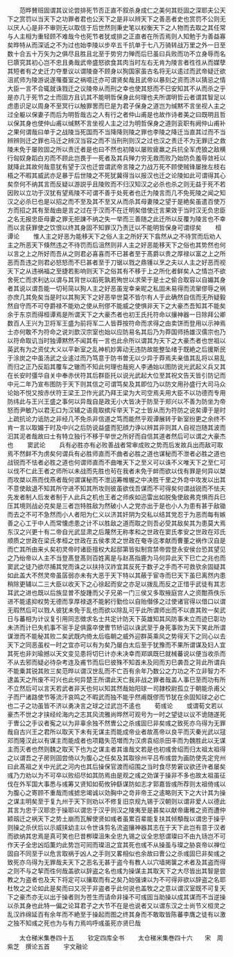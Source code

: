 <!-- { "loadSidebar": true } -->
　　范晔賛班固谓其议论尝排死节否正直不叙杀身成仁之美何其贬固之深耶夫公天下之赏罚以当天下之功罪者君也公天下之是非以辨天下之善恶者史也赏罚不公则无以厌人心是非不审则无以取信于后世然则秉史笔以权衡天下之人物而去取之其任常与人主相为重轻顾不难哉今也死节者犹或排之正直者在所否焉则人知勉于为善益寡矣晔特从而深诋之不为过也始李陵以步卒五千抗单于七八万骑转战万里之外一日至数十合五十万矢为之俱尽且胜且北至于势穷力殚而后巳虽曰兵败而功不立身辱而名巳隳究其初心岂不忠且勇哉武帝盛怒欲食其肉当时左右无肯为陵言者徃徃从而媒孽其短者有之史迁力夺羣议以谓陵奋不顾身以狥国家虽古名将无以逺过而武帝疑迁欲沮贰师为陵游说遂罹蚕室之祸噫迁亦可谓贤矣哉且武帝以暴刻之资而济以猜忌之情大臣一言不合辄就诛戮迁之议陵帝从而刑之幸也使其怒而不巳安知其不从而杀之乎是亦几于死节之士而固方且讥其不能明哲保身此何理也夫所谓明哲云者谓其智足以虑患识足以周身不至冥行以触罪罟而巳是为君子保身之道岂为缄黙不言坐视人主之过全躯以保妻子而后为明哲哉古之人有行之者仲山甫是也故作诗者美之曰既明且哲以保其身也使仲山甫以缄黙不言坐视人主之过为明哲保身之道则衮职有阙仲山甫补之果何谓哉曰单于之战陵当死国而不当降降则陵之罪也李陵之降迁当直其过而不当辨辨则迁之罪也马迁之辨汉当容之而不当刑刑则汉之过也汉之责迁不为无罪迁之救陵未免于屡败固之所以责迁者是也曰不然也初陵以屡败疲羸之兵抗全军虎狼之敌横行匈奴身蹈白刃而不顾此岂畏于一死者及其兵殚力穷无救而败乃始防负羞辱敛衽以就降此其故何哉意犹有望于汉也迁尝谓武帝言陵之力战万死不顾使贼锋屡挫左枝右梧之不暇其威武亦足暴于后世陵之不死犹冀得当以报汉也迁之论陵如此可谓得其心矣奈何不纳其言而反疑以游説乎且陵败而不归汉知汉之必杀也杀之则无益于死不若因败以立功于汉犹有望焉陵不可谓不善于处死者也迁为陵言而几不免死陵之闻之知汉之必杀巳也是以招之而不至及其不至又从而杀其母妻陵之望于是絶矣虽遣百使万方而招之其有至哉由是言之过在于汉而不在迁明矣借使迁言果效于当时汉无负忠臣之名无报忠臣母妻之罪无拒諌不纳之失一举而三善随之此迁所以反覆为陵言也不幸而以言获罪使之饮恨以终其身固不知罪汉乃责迁以不能明哲保身可谓缪矣
　　桓谭论
　　惟人主之好恶为能移天下之俗人主之所好天下翕然从之不待赏而后劝人主之所恶天下倏然违之不待罚而后沮然则非人主之好恶能移天下之俗也其势然也何以言之上之所好而吾从之则君必喜喜而不已甚者至于髙爵以贵之厚禄以富之上之所恶而吾违之则君必怒怒而不巳甚者至于刀锯以戮之鼎镬以烹之夫以人主之好恶而视天下之从违祸福之至捷若影响则天下之俗其有不移于上之所化者鲜矣人之情岂不欲舍死亡而求利达以谓与其背世以蹈死孰若殉世以求荣于是士之偷合取容以自媚其身者其说以谓吾能一切茍简以狥人主之好恶虽宠幸亲昵之私固未易得而流窜僇辱之祸亦庶几其免矣当是时以其狥天下之好恶举世莫不皆尔有人于此确然自信而无所疑毅然自守而不可夺爵禄不能劝之使从刑僇不能威之使惧非天下之大豪杰吾知其不能矣余于东京而得桓谭焉是所谓天下之大豪杰者也初王氏托符命以攘神器一日除拜公卿数百人王兴为卫将军王盛为前将军二人皆莽按符命而求得之由卖饼而登用以示神焉士亦何敢不为符命之说刘歆汉宗室也始以应防易名其后乃为莽国师扬雄汉儒宗也乃以符命取讥当时独谭黙然不闻其有一言也此佘所以谓其为天下之大豪杰者也世祖以英武有为之资仗大义以平新室之乱神机妙筭动无违防故能整坠绪于既絶之后援斯民于涂炭之中虽汤武之业逺过而乃笃意于防书曽无以少异于莽焉夫亲值其乱将以易乱而归之正乃反蹈其覆车之辙而不知此何理也哉宛人李通始以图防说光武起义兵又其在长安时彊华自关中奉赤伏符其后群臣托以说光武起大位至其祝文告天皆引防记而中元二年乃宣布图防于天下则其信之可谓笃矣及其即位乃以防文用孙盛行大司马众论始不悦又按赤伏符王梁王卫作光武乃拜王梁为大司空焉夫用大臣不以功德而专用防纬此与王兴王盛之事何以异哉自是政无小大皆决于防至于郑兴以不善为防坐为帝怒而尹敏乃以君无口为汉辅之语竟取摈斥举天下之士皆从而为符防之说矣谭于是时上疏抗论力诋防之非经几不免杀非信道之笃而能然乎观谭展转于新室纷更之余终不肯一言以取媚于时及中兴之后防说益盛而犯顔力诤以辨其非则其人自视岂随其波而汩其泥者哉故曰士有特立独行不移于举世之所好而自信其道者然后可以谓之大豪杰也
　　窦武论
　　兵有必胜亦有必败善战者常审成败之势而后发故兵出而敌可取焉不然鲜不为虏矣何谓兵有必胜师直而不曲者必胜之道也谋秘而不泄者必胜之道也战锐而不怯者必胜之道也何谓师直而不曲唯天下之至义可以诛不义唯天下之至仁可以伐不仁此王者之师所以未战而先胜也茍在我者未免于衅而欲以伐有罪是何异以桀而攻桀以燕而伐燕者哉何谓谋秘而不泄运筹帷幄之中决胜千里之外竒中攻发以出其不意使敌退不知其所守进不知其所攻则彼虽欲伐吾谋而不可得矣何谓战锐而不怯夫先发者制人后发者制于人此兵之机也王者之师疾如迅雷出如脱兔使敌弗克惧而兵巳压其境则战必克矣是三者岂特胜敌为然破小人之党亦出于是也小人为患有甚于敌锄而去之不可不急然而小人者阳为仁义以济其奸阴为交私以结其党忍于为恶而每有嫉善之心工于中人而常懐虑患之计不以胜敌之道而取之则吾必受其敌矣其为患莫大焉东汉之兴更十有二帝自光武显肃之后蔑然无称孝和之世政在窦氏孝安之世政在邓氏顺质之世政在梁氏孝桓之世政在五侯孝灵之世政在奄寺迄孝献而曹董之祸作汉自是而亡其所由来乆矣初灵帝时诸臣擅权大起邸第皆拟制宫禁帝尝登永安侯台恐其望见之乃绐帝以人主不当登髙登髙则百姓离是与赵髙指鹿为马何异此天下巳亡之兆也而窦武之徒乃欲尽捕其党而诛之以扶持汉祚宜其反死于数子之手而不可救欤余固疑其如此盖大不然灵帝虽孱弱亦未有大恶于天下特以其蔽于宦寺而巳天下虽巳离然内患稍除更辅以二三大臣以收天下之心徐起而安之亦足以拨乱而反之正惜乎武徒有其志耳武之进也既以后族显曽不旋踵而父子兄弟一门三侯又多取掖庭宫人之资酣燕佚乐进不能逺抑权势无德而享厚禄退不能躬行勤俭以自贻僣侈之过使诸官得以借口以谓无瑕然后可以戮人彼犹未免于乱也而欲以除乱可乎此所谓师出而不以直其败一矣武日与蕃相为计议复引用同志徴求名士共定计防天下英雄知其风防事未立而迹巳彰功未济而计巳失机事不宻手足俱露卒使曺节矫诏以诛武至于身死事败为天下笑此所谓谋泄而不能秘其败二矣武既内倚太后临朝之威外迎群英乘风之势得天下之同心以去天下之同恶虽权一时之宜亦可以有为矣乃屡白太后至于犹豫而不果所谓谋及妇人宜其死也非刘瑜撼以天文变见患将切巳计亦未决幸而郑飒既巳就械蕃说以便当收杀而不从去邪而疑必待杂考连及甫节而后巳彼殊不知首未及囘而刃巳袭吾之背此所谓兵不能乗其锐其败三矣范晔以谓汉世乱而不亡百有余年乃数公之力功之不立非智力不逮盖天之所废不可兴也此何异楚王所谓此天亡我非战之罪者哉盖人事巳至而功有所不立然后可以言天若武者非天也何以知其然哉始阳球一司隷校尉孤立于朝能杀甫父子而尸诸路使节等流汗哀鸣之不暇武而独不能乎然甫既僇而节犹在余固知球之必亡也二子之功虽皆不济以勇决言之球之过武岂不逺也
　　荀彧论
　　或谓荀文若以豪杰不世之才挟经纶海内之志其风流雅尚晔然可观号为一时之望徒以议不诡随遂死于曺公之手议者寃之以为非辜余独不然曺公之杀彧固巳非矣彧之致死亦乌得为无罪哉自古兴王之君所以取天下未有无谋主而能成帝业者故髙帝以良平而灭秦光武以冦邓而隆汉此以有谋主而能成者也项籍失范増而为汉虏袁绍杀田丰而为魏胜此以无谋主而灭者也然则魏之取天下也为之谋主者其谁哉文若是也初彧舍绍而归太祖太祖得之以谓吾之子房则固尝倚以为腹心之任矣及其取徐州平吕布彧尝为画防使先定兖州曰此髙祖之关中光武之河内也其后操保官渡而绍围之当时食尽势窘议欲还许者屡矣彧乃力劝以为不可卒以败绍尽如其防焉由是观之彧之効谋于操非不多也故太祖虽征伐在外军国大事悉与彧筹又贤知如荀攸钟繇谋防如志才郭嘉皆彧所荐则太祖倚彧以为腹心之寄顾不重哉而彧摅忠竭诚以効胸中之竒非帝王之逺略则天下之大计其为操之谋主明矣至于复九州于天下则劝以不修复旧京规九锡于汉朝则以谓非爱人以德此其言为忠于汉耶忠于操耶以谓忠于汉乎则汉之陵夷至是甚矣以献帝庸稚之资而遭仲颖刼迁之祸天下之势土崩而瓦解使贤如彧者虽累百辈能复扶其倾頺哉以谓忠于操乎则操之杀伏后以示威挟幼主以令世诛剪名流盗攘神器其志在于天下此岂有意于汉者而欲纳其忠焉是真可笑也巳昔栁璨沮朱全忠九锡之议全忠怒谓璨曰不由九钖岂不可作天子全忠凶熖薫灼此势岂可囘而璨沮之宜其死也彧不从操虽与璨之胁哀帝以禅位固自不同至于以危言取祸于凶人之手则又畧相似也余故曰曺公之杀彧固巳非矣彧之致死亦乌得为无罪哉夫天下之恶名无甚于盗今有教人以穴墙掲箧之术者及其盗而得之则不与之挈而徃何哉盖欲以辞盗之名也彧为操谋主其取天下之大尽皆出其智是尝教之为盗者也及天下将定可以攘取而有之矣乃始强谏以为不可得非欲以辞盗之名耶杜牧之之论如此是矣而曰又况于非盗者乎此何说也盖牧之之意以谓汉室既不可复天下之豪杰亦无以出于操者则为苍生而请命非操不可彧固当助操以成其谋而不当逆操以杀其身也此特一偏之论耳君子之大节不在是也说者又以谓东汉之士尚节义桓灵之乱汉祚绵延百有余年而不絶至于操起而图之终其身而不敢取皆陈蕃李膺之徒有以激之独不知彧之死也为与有力焉呜呼彧虽死亦贤巳哉


　　太仓稊米集巻四十五
　　钦定四库全书
　　太仓稊米集巻四十六　　宋　周紫芝　撰论五首
　　宇文融论
